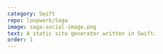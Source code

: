 ```yaml
---
category: Swift
repo: loopwerk/Saga
image: saga-social-image.png
text: A static site generator written in Swift.
order: 1
---
```

